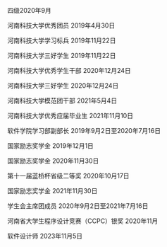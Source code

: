 四级2020年9月

河南科技大学优秀团员 2019年4月30日

河南科技大学学习标兵 2019年11月22日

河南科技大学三好学生 2019年11月22日

河南科技大学优秀学生干部 2020年12月24日

河南科技大学三好学生 2020年12月24日

河南科技大学模范团干部 2021年5月4日

河南科技大学优秀应届毕业生 2021年11月10日

软件学院学习部副部长 2019年9月2日至2020年7月16日

国家励志奖学金 2019年12月1日

国家励志奖学金 2020年11月30日

第十一届蓝桥杯省级二等奖 2020年10月17日

国家励志奖学金 2021年11月30日

学生会主席团成员 2020年9月2日至2021年7月16日

河南省大学生程序设计竞赛（CCPC）银奖 2020年11月

软件设计师 2023年11月5日